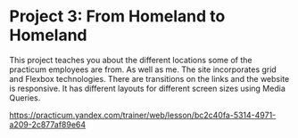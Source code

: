 # Project 3: From Homeland to Homeland

This project teaches you about the different locations some of the practicum employees are from. As well as me. The site incorporates grid and Flexbox technologies. There are transitions on the links and the website is responsive. It has different layouts for different screen sizes using Media Queries. 


https://practicum.yandex.com/trainer/web/lesson/bc2c40fa-5314-4971-a209-2c877af89e64
